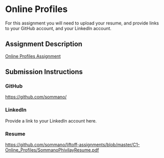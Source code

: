 # Online Profiles
For this assignment you will need to upload your resume, and provide links to your GitHub account, and your LinkedIn account.

## Assignment Description
[Online Profiles Assignment](https://education.launchcode.org/liftoff/assignments/online-profiles/)

## Submission Instructions

### GitHub
https://github.com/sommano/

### LinkedIn
Provide a link to your LinkedIn account here.

### Resume
https://github.com/sommano/liftoff-assignments/blob/master/C1-Online_Profiles/SommanoPhivilayResume.pdf
